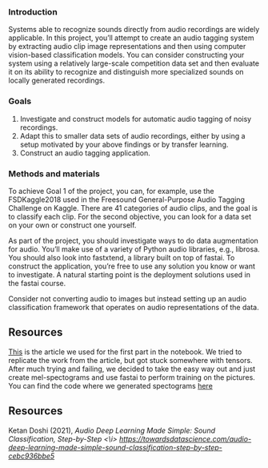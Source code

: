 ### Introduction

Systems able to recognize sounds directly from audio recordings are widely applicable. In this project,
you’ll attempt to create an audio tagging system by extracting audio clip image representations and then
using computer vision-based classification models. You can consider constructing your system using a
relatively large-scale competition data set and then evaluate it on its ability to recognize and distinguish more specialized sounds on locally generated recordings.

### Goals

1. Investigate and construct models for automatic audio tagging of noisy recordings.
2. Adapt this to smaller data sets of audio recordings, either by using a setup motivated by your
above findings or by transfer learning.
3. Construct an audio tagging application.

### Methods and materials

To achieve Goal 1 of the project, you can, for example, use the FSDKaggle2018 used in the Freesound
General-Purpose Audio Tagging Challenge on Kaggle. There are 41 categories of audio clips, and the
goal is to classify each clip. For the second objective, you can look for a data set on your own or
construct one yourself.

As part of the project, you should investigate ways to do data augmentation for audio.
You’ll make use of a variety of Python audio libraries, e.g., librosa. You should also look into fastxtend, a library built on top of fastai. To construct the application, you’re free to use any solution you know or want to investigate. A natural starting point is the deployment solutions used in the fastai course.

Consider not converting audio to images but instead setting up an audio classification framework that
operates on audio representations of the data.

## Resources

[This](https://towardsdatascience.com/audio-deep-learning-made-simple-sound-classification-step-by-step-cebc936bbe5) is the article we used for the first part in the notebook. We tried to replicate the work from the article, but got stuck somewhere with tensors. After much trying and failing, we decided to take the easy way out and just create mel-spectograms and use fastai to perform training on the pictures. You can find the code where we generated spectograms [here](https://github.com/MrKiwey/audio-processing-create-spectograms)

## Resources

Ketan Doshi (2021), <i>Audio Deep Learning Made Simple: Sound Classification, Step-by-Step <\i>
https://towardsdatascience.com/audio-deep-learning-made-simple-sound-classification-step-by-step-cebc936bbe5
